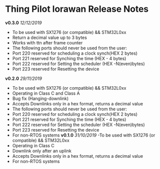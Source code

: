 # Thing Pilot lorawan Release Notes

**v0.3.0** *12/12/2019*
 - To be used with SX1276 (or compatible) && STM32L0xx
 - Return a decimal value up to 3 bytes
 - Works with ttn after frame counter
 - The following ports should never be used from the user:
 - Port 220 reserved for scheduling a clock synch(HEX 2 bytes)
 - Port 221 reserved for Synching the time (HEX - 4 bytes)
 - Port 222 reserved for Setting the scheduler (HEX -N(even)bytes)
 - Port 223 reserved for Resetting the device

**v0.2.0** *29/11/2019*
 - To be used with SX1276 (or compatible) && STM32L0xx
 - Operating in Class C and Class A
 - Bug fix (Hanging-downlink)
 - Accepts Downlinks only in a hex format, returns a decimal value
 - The following ports should never be used from the user:
 - Port 220 reserved for scheduling a clock synch(HEX 2 bytes)
 - Port 221 reserved for Synching the time (HEX - 4 bytes)
 - Port 222 reserved for Setting the scheduler (HEX -N(even)bytes)
 - Port 223 reserved for Resetting the device
 - For non-RTOS systems
**v0.1.0** *31/10/2019*
 -To be used with SX1276 (or compatible) && STM32L0xx
 - Operating in Class C
 - Downlink only after an uplink
 - Accepts Downlinks only in a hex format, returns a decimal value
 - For non-RTOS systems

